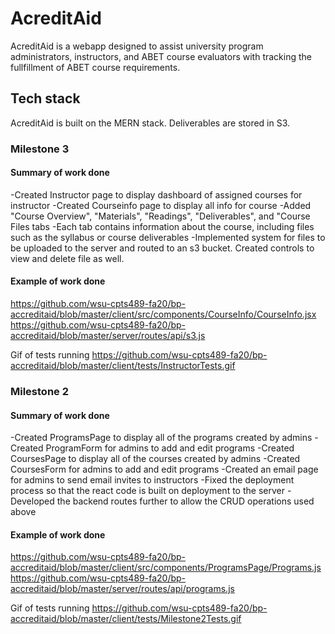 # AcreditAid

AcreditAid is a webapp designed to assist university program administrators, instructors, and ABET course evaluators with tracking the fullfillment of ABET course requirements.

## Tech stack
AcreditAid is built on the MERN stack. Deliverables are stored in S3.

### Milestone 3
#### Summary of work done
  -Created Instructor page to display dashboard of assigned courses for instructor 
  -Created Courseinfo page to display all info for course
  -Added "Course Overview", "Materials", "Readings", "Deliverables", and "Course Files tabs
  -Each tab contains information about the course, including files such as the syllabus or course deliverables
  -Implemented system for files to be uploaded to the server and routed to an s3 bucket. Created controls to view and delete file as well.
  
#### Example of work done
https://github.com/wsu-cpts489-fa20/bp-accreditaid/blob/master/client/src/components/CourseInfo/CourseInfo.jsx
https://github.com/wsu-cpts489-fa20/bp-accreditaid/blob/master/server/routes/api/s3.js

Gif of tests running
https://github.com/wsu-cpts489-fa20/bp-accreditaid/blob/master/client/tests/InstructorTests.gif


### Milestone 2
#### Summary of work done
  -Created ProgramsPage to display all of the programs created by admins
  -Created ProgramForm for admins to add and edit programs
  -Created CoursesPage to display all of the courses created by admins
  -Created CoursesForm for admins to add and edit programs
  -Created an email page for admins to send email invites to instructors
  -Fixed the deployment process so that the react code is built on deployment to the server
  -Developed the backend routes further to allow the CRUD operations used above
  
#### Example of work done
https://github.com/wsu-cpts489-fa20/bp-accreditaid/blob/master/client/src/components/ProgramsPage/Programs.js
https://github.com/wsu-cpts489-fa20/bp-accreditaid/blob/master/server/routes/api/programs.js

Gif of tests running
https://github.com/wsu-cpts489-fa20/bp-accreditaid/blob/master/client/tests/Milestone2Tests.gif
